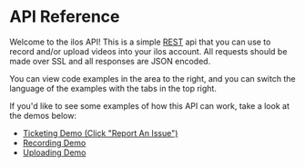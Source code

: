 # API Reference

<!-- TODO: link record and upload -->
Welcome to the ilos API! This is a simple [REST](https://en.wikipedia.org/wiki/Representational_state_transfer) api that you can use to record and/or upload videos into your ilos account. All requests should be made over SSL and all responses are JSON encoded.

You can view code examples in the area to the right, and you can switch the language of the examples with the tabs in the top right.

 If you'd like to see some examples of how this API can work, take a look at the demos below:

 * [Ticketing Demo (Click "Report An Issue")](https://ticketingdemo.azurewebsites.net/#/home)
 * [Recording Demo](https://app.ilosvideos.com/demo/api/record)
 * [Uploading Demo](https://app.ilosvideos.com/demo/api/upload)

